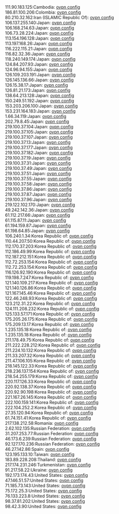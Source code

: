 111.90.183.125:Cambodia: [ovpn config](vpn/111_90_183_125.ovpn)  
186.81.100.206:Colombia: [ovpn config](vpn/186_81_100_206.ovpn)  
80.210.32.162:Iran (ISLAMIC Republic Of): [ovpn config](vpn/80_210_32_162.ovpn)  
106.137.255.140:Japan: [ovpn config](vpn/106_137_255_140.ovpn)  
106.168.214.63:Japan: [ovpn config](vpn/106_168_214_63.ovpn)  
106.73.28.224:Japan: [ovpn config](vpn/106_73_28_224.ovpn)  
113.154.196.128:Japan: [ovpn config](vpn/113_154_196_128.ovpn)  
113.197.168.26:Japan: [ovpn config](vpn/113_197_168_26.ovpn)  
116.222.115.21:Japan: [ovpn config](vpn/116_222_115_21.ovpn)  
116.82.32.36:Japan: [ovpn config](vpn/116_82_32_36.ovpn)  
118.240.149.174:Japan: [ovpn config](vpn/118_240_149_174.ovpn)  
124.84.207.93:Japan: [ovpn config](vpn/124_84_207_93.ovpn)  
124.96.94.155:Japan: [ovpn config](vpn/124_96_94_155.ovpn)  
126.109.203.191:Japan: [ovpn config](vpn/126_109_203_191.ovpn)  
126.145.136.66:Japan: [ovpn config](vpn/126_145_136_66.ovpn)  
126.15.38.17:Japan: [ovpn config](vpn/126_15_38_17.ovpn)  
126.81.21.173:Japan: [ovpn config](vpn/126_81_21_173.ovpn)  
138.64.213.128:Japan: [ovpn config](vpn/138_64_213_128.ovpn)  
150.249.51.192:Japan: [ovpn config](vpn/150_249_51_192.ovpn)  
153.203.206.100:Japan: [ovpn config](vpn/153_203_206_100.ovpn)  
153.231.164.183:Japan: [ovpn config](vpn/153_231_164_183.ovpn)  
1.66.34.119:Japan: [ovpn config](vpn/1_66_34_119.ovpn)  
202.79.8.45:Japan: [ovpn config](vpn/202_79_8_45.ovpn)  
219.100.37.104:Japan: [ovpn config](vpn/219_100_37_104.ovpn)  
219.100.37.105:Japan: [ovpn config](vpn/219_100_37_105.ovpn)  
219.100.37.107:Japan: [ovpn config](vpn/219_100_37_107.ovpn)  
219.100.37.13:Japan: [ovpn config](vpn/219_100_37_13.ovpn)  
219.100.37.177:Japan: [ovpn config](vpn/219_100_37_177.ovpn)  
219.100.37.182:Japan: [ovpn config](vpn/219_100_37_182.ovpn)  
219.100.37.19:Japan: [ovpn config](vpn/219_100_37_19.ovpn)  
219.100.37.31:Japan: [ovpn config](vpn/219_100_37_31.ovpn)  
219.100.37.49:Japan: [ovpn config](vpn/219_100_37_49.ovpn)  
219.100.37.51:Japan: [ovpn config](vpn/219_100_37_51.ovpn)  
219.100.37.55:Japan: [ovpn config](vpn/219_100_37_55.ovpn)  
219.100.37.58:Japan: [ovpn config](vpn/219_100_37_58.ovpn)  
219.100.37.86:Japan: [ovpn config](vpn/219_100_37_86.ovpn)  
219.100.37.87:Japan: [ovpn config](vpn/219_100_37_87.ovpn)  
219.100.37.96:Japan: [ovpn config](vpn/219_100_37_96.ovpn)  
219.122.102.170:Japan: [ovpn config](vpn/219_122_102_170.ovpn)  
49.242.142.36:Japan: [ovpn config](vpn/49_242_142_36.ovpn)  
61.112.217.66:Japan: [ovpn config](vpn/61_112_217_66.ovpn)  
61.115.87.11:Japan: [ovpn config](vpn/61_115_87_11.ovpn)  
61.194.159.87:Japan: [ovpn config](vpn/61_194_159_87.ovpn)  
61.198.64.85:Japan: [ovpn config](vpn/61_198_64_85.ovpn)  
106.240.1.34:Korea Republic of: [ovpn config](vpn/106_240_1_34.ovpn)  
110.44.207.50:Korea Republic of: [ovpn config](vpn/110_44_207_50.ovpn)  
112.170.37.203:Korea Republic of: [ovpn config](vpn/112_170_37_203.ovpn)  
112.186.49.99:Korea Republic of: [ovpn config](vpn/112_186_49_99.ovpn)  
112.187.212.151:Korea Republic of: [ovpn config](vpn/112_187_212_151.ovpn)  
112.72.253.154:Korea Republic of: [ovpn config](vpn/112_72_253_154.ovpn)  
112.72.253.154:Korea Republic of: [ovpn config](vpn/112_72_253_154.ovpn)  
116.126.92.190:Korea Republic of: [ovpn config](vpn/116_126_92_190.ovpn)  
119.198.7.247:Korea Republic of: [ovpn config](vpn/119_198_7_247.ovpn)  
121.140.109.217:Korea Republic of: [ovpn config](vpn/121_140_109_217.ovpn)  
121.140.126.86:Korea Republic of: [ovpn config](vpn/121_140_126_86.ovpn)  
121.167.145.46:Korea Republic of: [ovpn config](vpn/121_167_145_46.ovpn)  
122.46.248.93:Korea Republic of: [ovpn config](vpn/122_46_248_93.ovpn)  
123.212.31.22:Korea Republic of: [ovpn config](vpn/123_212_31_22.ovpn)  
124.111.208.232:Korea Republic of: [ovpn config](vpn/124_111_208_232.ovpn)  
125.133.57.171:Korea Republic of: [ovpn config](vpn/125_133_57_171.ovpn)  
175.205.26.175:Korea Republic of: [ovpn config](vpn/175_205_26_175.ovpn)  
175.209.13.17:Korea Republic of: [ovpn config](vpn/175_209_13_17.ovpn)  
1.235.135.18:Korea Republic of: [ovpn config](vpn/1_235_135_18.ovpn)  
1.235.135.18:Korea Republic of: [ovpn config](vpn/1_235_135_18.ovpn)  
211.178.49.75:Korea Republic of: [ovpn config](vpn/211_178_49_75.ovpn)  
211.222.228.212:Korea Republic of: [ovpn config](vpn/211_222_228_212.ovpn)  
211.224.10.132:Korea Republic of: [ovpn config](vpn/211_224_10_132.ovpn)  
211.33.207.32:Korea Republic of: [ovpn config](vpn/211_33_207_32.ovpn)  
211.47.106.105:Korea Republic of: [ovpn config](vpn/211_47_106_105.ovpn)  
218.145.122.33:Korea Republic of: [ovpn config](vpn/218_145_122_33.ovpn)  
218.236.137.154:Korea Republic of: [ovpn config](vpn/218_236_137_154.ovpn)  
218.54.255.179:Korea Republic of: [ovpn config](vpn/218_54_255_179.ovpn)  
220.117.126.33:Korea Republic of: [ovpn config](vpn/220_117_126_33.ovpn)  
220.92.138.37:Korea Republic of: [ovpn config](vpn/220_92_138_37.ovpn)  
220.92.90.198:Korea Republic of: [ovpn config](vpn/220_92_90_198.ovpn)  
221.167.26.145:Korea Republic of: [ovpn config](vpn/221_167_26_145.ovpn)  
222.100.159.141:Korea Republic of: [ovpn config](vpn/222_100_159_141.ovpn)  
222.104.252.2:Korea Republic of: [ovpn config](vpn/222_104_252_2.ovpn)  
27.35.120.94:Korea Republic of: [ovpn config](vpn/27_35_120_94.ovpn)  
61.74.151.41:Korea Republic of: [ovpn config](vpn/61_74_151_41.ovpn)  
217.138.212.58:Romania: [ovpn config](vpn/217_138_212_58.ovpn)  
2.62.102.135:Russian Federation: [ovpn config](vpn/2_62_102_135.ovpn)  
31.207.253.77:Russian Federation: [ovpn config](vpn/31_207_253_77.ovpn)  
46.173.6.239:Russian Federation: [ovpn config](vpn/46_173_6_239.ovpn)  
92.127.170.236:Russian Federation: [ovpn config](vpn/92_127_170_236.ovpn)  
46.27.142.86:Spain: [ovpn config](vpn/46_27_142_86.ovpn)  
123.195.133.10:Taiwan: [ovpn config](vpn/123_195_133_10.ovpn)  
183.89.228.208:Thailand: [ovpn config](vpn/183_89_228_208.ovpn)  
217.174.231.246:Turkmenistan: [ovpn config](vpn/217_174_231_246.ovpn)  
91.217.58.22:Ukraine: [ovpn config](vpn/91_217_58_22.ovpn)  
192.173.174.43:United States: [ovpn config](vpn/192_173_174_43.ovpn)  
47.146.51.57:United States: [ovpn config](vpn/47_146_51_57.ovpn)  
71.185.73.143:United States: [ovpn config](vpn/71_185_73_143.ovpn)  
75.172.25.3:United States: [ovpn config](vpn/75_172_25_3.ovpn)  
76.133.223.8:United States: [ovpn config](vpn/76_133_223_8.ovpn)  
98.37.81.202:United States: [ovpn config](vpn/98_37_81_202.ovpn)  
98.42.3.90:United States: [ovpn config](vpn/98_42_3_90.ovpn)  
